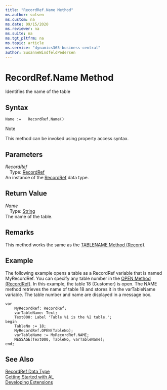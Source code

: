 ```yaml
---
title: "RecordRef.Name Method"
ms.author: solsen
ms.custom: na
ms.date: 09/15/2020
ms.reviewer: na
ms.suite: na
ms.tgt_pltfrm: na
ms.topic: article
ms.service: "dynamics365-business-central"
author: SusanneWindfeldPedersen
---
```

[//]: # (START>DO_NOT_EDIT)
[//]: # (IMPORTANT:Do not edit any of the content between here and the END>DO_NOT_EDIT.)
[//]: # (Any modifications should be made in the .xml files in the ModernDev repo.)
# RecordRef.Name Method
Identifies the name of the table


## Syntax
```
Name :=   RecordRef.Name()
```
> [!NOTE]  
> This method can be invoked using property access syntax.  

## Parameters
*RecordRef*  
&emsp;Type: [RecordRef](recordref-data-type.md)  
An instance of the [RecordRef](recordref-data-type.md) data type.  

## Return Value
*Name*  
&emsp;Type: [String](../string/string-data-type.md)  
The name of the table.  


[//]: # (IMPORTANT: END>DO_NOT_EDIT)

## Remarks  
 This method works the same as the [TABLENAME Method \(Record\)](../../methods/devenv-tablename-method-record.md).  
  
## Example  
 The following example opens a table as a RecordRef variable that is named MyRecordRef. You can specify any table number in the [OPEN Method \(RecordRef\)](recordref-open-method.md). In this example, the table 18 \(Customer\) is open. The NAME method retrieves the name of table 18 and stores it in the varTableName variable. The table number and name are displayed in a message box. 
  
```  
var
    MyRecordRef: RecordRef;
    varTableName: Text;
    Text000: Label 'Table %1 is the %2 table.'; 
begin  
    TableNo := 18;  
    MyRecordRef.OPEN(TableNo);  
    varTableName := MyRecordRef.NAME;  
    MESSAGE(Text000, TableNo, varTableName);  
end;
```  

## See Also
[RecordRef Data Type](recordref-data-type.md)  
[Getting Started with AL](../../devenv-get-started.md)  
[Developing Extensions](../../devenv-dev-overview.md)